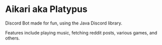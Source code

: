 # Aikari aka Platypus
Discord Bot made for fun, using the Java Discord library.

Features include playing music, fetching reddit posts, various games, and others.
